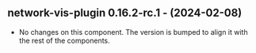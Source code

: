   ## network-vis-plugin 0.16.2-rc.1 - (2024-02-08)
  
  * No changes on this component. The version is bumped to align it
    with the rest of the components.
